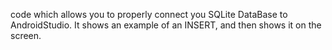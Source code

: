 code which allows you to properly connect you SQLite DataBase to AndroidStudio. 
It shows an example of an INSERT, and then shows it on the screen. 
